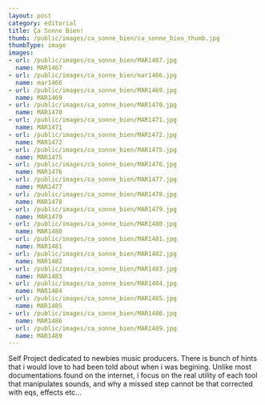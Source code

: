 ```yaml
---
layout: post
category: editorial
title: Ça Sonne Bien!
thumb: /public/images/ca_sonne_bien/ca_sonne_bien_thumb.jpg
thumbType: image
images:
- url: /public/images/ca_sonne_bien/MAR1467.jpg
  name: MAR1467 
- url: /public/images/ca_sonne_bien/mar1466.jpg
  name: mar1466     
- url: /public/images/ca_sonne_bien/MAR1469.jpg
  name: MAR1469
- url: /public/images/ca_sonne_bien/MAR1470.jpg
  name: MAR1470   
- url: /public/images/ca_sonne_bien/MAR1471.jpg
  name: MAR1471   
- url: /public/images/ca_sonne_bien/MAR1472.jpg
  name: MAR1472   
- url: /public/images/ca_sonne_bien/MAR1475.jpg
  name: MAR1475   
- url: /public/images/ca_sonne_bien/MAR1476.jpg
  name: MAR1476   
- url: /public/images/ca_sonne_bien/MAR1477.jpg
  name: MAR1477  
- url: /public/images/ca_sonne_bien/MAR1478.jpg
  name: MAR1478   
- url: /public/images/ca_sonne_bien/MAR1479.jpg
  name: MAR1479   
- url: /public/images/ca_sonne_bien/MAR1480.jpg
  name: MAR1480   
- url: /public/images/ca_sonne_bien/MAR1481.jpg
  name: MAR1481   
- url: /public/images/ca_sonne_bien/MAR1482.jpg
  name: MAR1482   
- url: /public/images/ca_sonne_bien/MAR1483.jpg
  name: MAR1483   
- url: /public/images/ca_sonne_bien/MAR1484.jpg
  name: MAR1484   
- url: /public/images/ca_sonne_bien/MAR1485.jpg
  name: MAR1485   
- url: /public/images/ca_sonne_bien/MAR1486.jpg
  name: MAR1486   
- url: /public/images/ca_sonne_bien/MAR1489.jpg
  name: MAR1489                                                                    
---
```

Self Project dedicated to newbies music producers. There is bunch of hints that 
i would love to had been told about when i was begining. 
Unlike most documentations found on the internet, i focus on the real utility
of each tool that manipulates sounds, and why a missed step cannot be that
corrected with eqs, effects etc...
